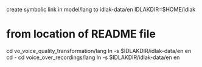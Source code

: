 create symbolic link in model/lang to idlak-data/en
IDLAKDIR=$HOME/idlak
# from location of README file
cd vo_voice_quality_transformation/lang
ln -s $IDLAKDIR/idlak-data/en en
cd -
cd voice_over_recordings/lang
ln -s $IDLAKDIR/idlak-data/en en


